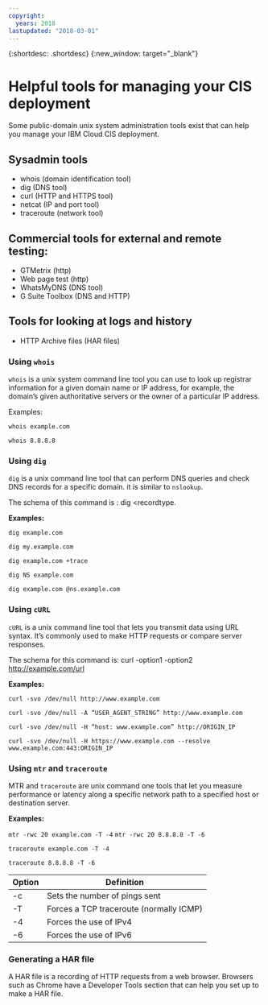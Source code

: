 ```yaml
---
copyright:
  years: 2018
lastupdated: "2018-03-01"
---
```


{:shortdesc: .shortdesc}
{:new_window: target="_blank"}

# Helpful tools for managing your CIS deployment

Some public-domain unix system administration tools exist that can help you manage your IBM Cloud CIS deployment.

## Sysadmin tools

 * whois (domain identification tool)
 * dig (DNS tool)
 * curl (HTTP and HTTPS tool)
 * netcat (IP and port tool)
 * traceroute (network tool)

## Commercial tools for external and remote testing:

 * GTMetrix (http)
 * Web page test (http)
 * WhatsMyDNS (DNS tool)
 * G Suite Toolbox (DNS and HTTP)

## Tools for looking at logs and history

 * HTTP Archive files (HAR files)


### Using `whois`

`whois` is a unix system command line tool you can use to look up registrar information for a given domain name or IP address, for example, the domain’s given authoritative servers or the owner of a particular IP address.

Examples:

`whois example.com`

`whois 8.8.8.8`

### Using `dig`

`dig` is a unix command line tool that can perform DNS queries and check DNS records for a specific domain. it is similar to `nslookup`.

The schema of this command is : dig <recordtype. <domainname> <options>

**Examples:**

`dig example.com`

`dig my.example.com`

`dig example.com +trace`

`dig NS example.com`

`dig example.com @ns.example.com`

### Using `cURL`

`cURL` is a unix command line tool that lets you transmit data using URL syntax. It’s commonly used to make HTTP requests or compare server responses.

The schema for this command is: curl -option1 -option2 http://example.com/url

**Examples:**

`curl -svo /dev/null http://www.example.com`

`curl -svo /dev/null -A “USER_AGENT_STRING” http://www.example.com`

`curl -svo /dev/null -H “host: www.example.com” http://ORIGIN_IP`

`curl -svo /dev/null -H https://www.example.com --resolve www.example.com:443:ORIGIN_IP`

### Using `mtr` and `traceroute`

MTR and `traceroute` are unix command one tools that let you measure performance or latency along a specific network path to a specified host or destination server.

**Examples:**

`mtr -rwc 20 example.com -T -4`
`mtr -rwc 20 8.8.8.8 -T -6`

`traceroute example.com -T -4`

`traceroute 8.8.8.8 -T -6`

| Option | Definition |
|---------|-----------|
| -c | Sets the number of pings sent |
| -T | Forces a TCP traceroute (normally ICMP) |
| -4 | Forces the use of IPv4 |
| -6 | Forces the use of IPv6 |

### Generating a HAR file

A HAR file is a recording of HTTP requests from a web browser. Browsers such as Chrome have a Developer Tools section that can help you set up to make a HAR file.
